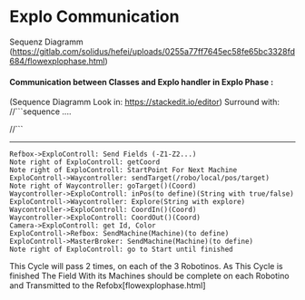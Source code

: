 Explo Communication
===================

Sequenz Diagramm
(https://gitlab.com/solidus/hefei/uploads/0255a77ff7645ec58fe65bc3328fd684/flowexplophase.html)

#### Communication between Classes and Explo handler in Explo Phase :
(Sequence Diagramm Look in: https://stackedit.io/editor)
Surround with:  
//```sequence
....

//```

------------

```sequence
Refbox->ExploControll: Send Fields (-Z1-Z2...)
Note right of ExploControll: getCoord
Note right of ExploControll: StartPoint For Next Machine
ExploControll->Waycontroller: sendTarget(/robo/local/pos/target)
Note right of Waycontroller: goTarget()(Coord)
Waycontroller->ExploControll: inPos(to define)(String with true/false)
ExploControll->Waycontroller: Explore(String with explore)
Waycontroller->ExploControll: CoordIn()(Coord)
Waycontroller->ExploControll: CoordOut()(Coord)
Camera->ExploControll: get Id, Color
ExploControll->Refbox: SendMachine(Machine)(to define)
ExploControll->MasterBroker: SendMachine(Machine)(to define)
Note right of ExploControll: go to Start until finished
```



This Cycle will pass 2 times, on each of the 3 Robotinos. As This Cycle is finished The Field
With its Machines should be complete on each Robotino and Transmitted to the Refobx[flowexplophase.html]
